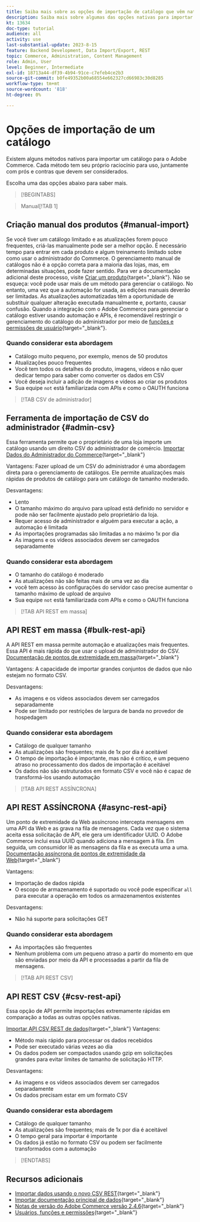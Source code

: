 ```yaml
---
title: Saiba mais sobre as opções de importação de catálogo que vêm nativas com o Adobe Commerce
description: Saiba mais sobre algumas das opções nativas para importar seu catálogo para a loja da Adobe Commerce.
kt: 13634
doc-type: tutorial
audience: all
activity: use
last-substantial-update: 2023-8-15
feature: Backend Development, Data Import/Export, REST
topic: Commerce, Administration, Content Management
role: Admin, User
level: Beginner, Intermediate
exl-id: 18713a44-df39-4b94-91ce-c7efeb4ce2b3
source-git-commit: b0fe49352b00a68554e662327cd66983c30d8285
workflow-type: tm+mt
source-wordcount: '818'
ht-degree: 0%

---
```


# Opções de importação de um catálogo

Existem alguns métodos nativos para importar um catálogo para o Adobe Commerce. Cada método tem seu próprio raciocínio para uso, juntamente com prós e contras que devem ser considerados.

Escolha uma das opções abaixo para saber mais.

>[!BEGINTABS]

>Manual[!TAB 1]

## Criação manual dos produtos {#manual-import}

Se você tiver um catálogo limitado e as atualizações forem pouco frequentes, criá-las manualmente pode ser a melhor opção. É necessário tempo para entrar em cada produto e algum treinamento limitado sobre como usar o administrador do Commerce. O gerenciamento manual de catálogos não é a opção correta para a maioria das lojas, mas, em determinadas situações, pode fazer sentido. Para ver a documentação adicional deste processo, visite [Criar um produto](https://experienceleague.adobe.com/docs/commerce-admin/catalog/products/product-create.html){target="_blank"}. Não se esqueça: você pode usar mais de um método para gerenciar o catálogo. No entanto, uma vez que a automação for usada, as edições manuais deverão ser limitadas. As atualizações automatizadas têm a oportunidade de substituir qualquer alteração executada manualmente e, portanto, causar confusão. Quando a integração com o Adobe Commerce para gerenciar o catálogo estiver usando automação e APIs, é recomendável restringir o gerenciamento do catálogo do administrador por meio de [funções e permissões de usuário](https://experienceleague.adobe.com/docs/commerce-admin/systems/user-accounts/permissions-user-roles.html){target="_blank"}.

### Quando considerar esta abordagem

- Catálogo muito pequeno, por exemplo, menos de 50 produtos
- Atualizações pouco frequentes
- Você tem todos os detalhes do produto, imagens, vídeos e não quer dedicar tempo para saber como converter os dados em CSV
- Você deseja incluir a adição de imagens e vídeos ao criar os produtos
- Sua equipe `not` está familiarizada com APIs e como o OAUTH funciona

>[!TAB CSV de administrador]

## Ferramenta de importação de CSV do administrador {#admin-csv}

Essa ferramenta permite que o proprietário de uma loja importe um catálogo usando um direito CSV do administrador de comércio.
[Importar Dados do Administrador do Commerce](https://experienceleague.adobe.com/docs/commerce-admin/systems/data-transfer/import/data-import.html){target="_blank"}

Vantagens:
Fazer upload de um CSV do administrador é uma abordagem direta para o gerenciamento de catálogos. Ele permite atualizações mais rápidas de produtos de catálogo para um catálogo de tamanho moderado.

Desvantagens:

- Lento
- O tamanho máximo do arquivo para upload está definido no servidor e pode não ser facilmente ajustado pelo proprietário da loja.
- Requer acesso de administrador e alguém para executar a ação, a automação é limitada
- As importações programadas são limitadas a no máximo 1x por dia
- As imagens e os vídeos associados devem ser carregados separadamente

### Quando considerar esta abordagem

- O tamanho do catálogo é moderado
- As atualizações não são feitas mais de uma vez ao dia
- você tem acesso às configurações do servidor caso precise aumentar o tamanho máximo de upload de arquivo
- Sua equipe `not` está familiarizada com APIs e como o OAUTH funciona

>[!TAB API REST em massa]

## API REST em massa {#bulk-rest-api}

A API REST em massa permite automação e atualizações mais frequentes. Essa API é mais rápida do que usar o upload de administrador do CSV.
[Documentação de pontos de extremidade em massa](https://developer.adobe.com/commerce/webapi/rest/use-rest/bulk-endpoints/){target="_blank"}

Vantagens:
A capacidade de importar grandes conjuntos de dados que não estejam no formato CSV.

Desvantagens:

- As imagens e os vídeos associados devem ser carregados separadamente
- Pode ser limitado por restrições de largura de banda no provedor de hospedagem

### Quando considerar esta abordagem

- Catálogo de qualquer tamanho
- As atualizações são frequentes; mais de 1x por dia é aceitável
- O tempo de importação é importante, mas não é crítico, e um pequeno atraso no processamento dos dados de importação é aceitável
- Os dados não são estruturados em formato CSV e você não é capaz de transformá-los usando automação

>[!TAB API REST ASSÍNCRONA]

## API REST ASSÍNCRONA {#async-rest-api}

Um ponto de extremidade da Web assíncrono intercepta mensagens em uma API da Web e as grava na fila de mensagens. Cada vez que o sistema aceita essa solicitação de API, ele gera um identificador UUID. O Adobe Commerce inclui essa UUID quando adiciona a mensagem à fila. Em seguida, um consumidor lê as mensagens da fila e as executa uma a uma.
[Documentação assíncrona de pontos de extremidade da Web](https://developer.adobe.com/commerce/webapi/rest/use-rest/asynchronous-web-endpoints/){target="_blank"}

Vantagens:

- Importação de dados rápida
- O escopo de armazenamento é suportado ou você pode especificar `all` para executar a operação em todos os armazenamentos existentes

Desvantagens:

- Não há suporte para solicitações GET

### Quando considerar esta abordagem

- As importações são frequentes
- Nenhum problema com um pequeno atraso a partir do momento em que são enviadas por meio da API e processadas a partir da fila de mensagens.


>[!TAB API REST CSV]

## API REST CSV {#csv-rest-api}

Essa opção de API permite importações extremamente rápidas em comparação a todas as outras opções nativas.

[Importar API CSV REST de dados](https://developer.adobe.com/commerce/webapi/rest/modules/import/){target="_blank"}
Vantagens:

- Método mais rápido para processar os dados recebidos
- Pode ser executado várias vezes ao dia
- Os dados podem ser compactados usando gzip em solicitações grandes para evitar limites de tamanho de solicitação HTTP.

Desvantagens:

- As imagens e os vídeos associados devem ser carregados separadamente
- Os dados precisam estar em um formato CSV

### Quando considerar esta abordagem

- Catálogo de qualquer tamanho
- As atualizações são frequentes; mais de 1x por dia é aceitável
- O tempo geral para importar é importante
- Os dados já estão no formato CSV ou podem ser facilmente transformados com a automação

>[!ENDTABS]

## Recursos adicionais

- [Importar dados usando o novo CSV REST](https://developer.adobe.com/commerce/webapi/rest/modules/import/){target="_blank"}
- [Importar documentação principal de dados](https://experienceleague.adobe.com/docs/commerce-admin/systems/data-transfer/import/data-import.html){target="_blank"}
- [Notas de versão do Adobe Commerce versão 2.4.6](https://experienceleague.adobe.com/docs/commerce-operations/release/notes/adobe-commerce/2-4-6.html){target="_blank"}
- [Usuários, funções e permissões](../site-management/users-roles-permissions.md){target="_blank"}
